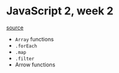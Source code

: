 # JavaScript 2, week 2

[source](https://github.com/HackYourFuture-CPH/JavaScript/tree/675adba05e23ccf1b52d653e03f7d9b1f11c4e09/javascript2/week2)

- `Array` functions
- `.forEach`
- `.map`
- `.filter`
- Arrow functions
